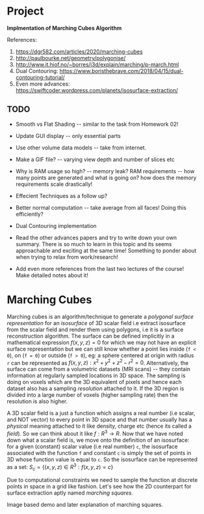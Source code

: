 Project
=======

**Implmentation of Marching Cubes Algorithm**

References:

1. https://dgr582.com/articles/2020/marching-cubes
2. http://paulbourke.net/geometry/polygonise/
3. http://www.it.hiof.no/~borres/j3d/explain/marching/p-march.html
4. Dual Contouring: https://www.boristhebrave.com/2018/04/15/dual-contouring-tutorial/
5. Even more advances: https://swiftcoder.wordpress.com/planets/isosurface-extraction/


TODO
----

- Smooth vs Flat Shading -- similar to the task from Homework 02!
- Update GUI display -- only essential parts
- Use other volume data models -- take from internet.
- Make a GIF file? -- varying view depth and number of slices etc
- Why is RAM usage so high? -- memory leak? RAM requirements -- how many points are 
  generated and what is going on? how does the memory requirements scale drastically!
- Effecient Techniques as a follow up?

- Better normal computation -- take average from all faces! Doing this efficiently?
- Dual Contouring implementation
- Read the other advances papers and try to write down your own summary. There is so much
  to learn in this topic and its seems approachable and exciting at the same time! Something
  to ponder about when trying to relax from work/research!
- Add even more references from the last two lectures of the course! Make detailed notes
  about it!

Marching Cubes
==============

Marching cubes is an algorithm/technique to generate a *polygonal surface representation*
for an *isosurface* of 3D scalar field i.e extract isosurface from the scalar field and
render them using polygons, i.e it is a surface reconstruction algorithm. The surface can
be defined implicitly in a mathematical expression $f(x,y,z) = 0$ for which we may not 
have an explicit surface representation but we can still know whether a point lies
inside (`f < 0`), on (`f = 0`) or outside (`f > 0`), eg: a sphere centered at origin 
with radius `r` can be represented as $f(x,y,z): x^2 + y^2 + z^2 - r^2 = 0$.
Alternatively, the surface
can come from a volumetric datasets (MRI scans) -- they contain information at regularly sampled
locations in 3D space. The sampling is doing on voxels which are the 3D equivalent of pixels
and hence each dataset also has a sampling *resolution* attached to it. If the 3D region
is divided into a large number of voxels (higher sampling rate) then the resolution is also
higher.

A 3D scalar field is a just a function which assigns a real number (i.e scalar, and NOT vector)
to every point in 3D space and that number usually has a *physical* meaning attached to it
like density, charge etc (hence its called a *field*). So we can think about it like
$f: R^3 \to R$. Now that we have noted down what a scalar field is, we move onto the
definition of an isosurface: for a given (constant) scalar value (i.e real number) `c`, the isosurface
associated with the function `f` and constant `c` is simply the set of points in 3D whose
function value is equal to `c`. So the isosurface can be represented as a set: 
$S_c = \{ (x,y,z) \in R^3 : f(x,y,z) = c \}$ 

Due to computational constraints we need to sample the function at discrete points in
space in a grid like fashion. Let's see how the 2D counterpart for surface extraction aptly
named *marching squares*.

Image based demo and later explanation of marching squares.







